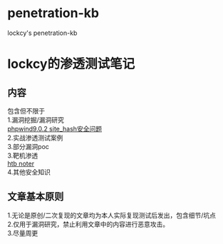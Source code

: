 # penetration-kb
lockcy's penetration-kb

# lockcy的渗透测试笔记

## 内容
包含但不限于<br>
1.漏洞挖掘/漏洞研究<br>
[phpwind9.0.2 site_hash安全问题](https://github.com/lockcy/penetration-kb/blob/master/phpwind9-0-2-site-hash%E5%AE%89%E5%85%A8%E9%97%AE%E9%A2%98.md)<br>
2.实战渗透测试案例<br>
3.部分漏洞poc<br>
3.靶机渗透<br>
[htb noter](https://github.com/lockcy/penetration-kb/blob/master/htb-noter.md)<br>
4.其他安全知识<br>

## 文章基本原则
1.无论是原创/二次复现的文章均为本人实际复现测试后发出，包含细节/坑点<br>
2.仅用于漏洞研究，禁止利用文章中的内容进行恶意攻击。<br>
3.尽量周更<br>
